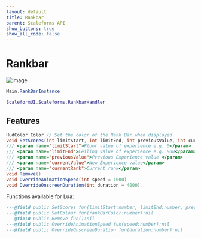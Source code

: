 ```yaml
---
layout: default
title: Rankbar
parent: Scaleforms API
show_buttons: true
show_all_code: false
---
```


# Rankbar
![image](https://github.com/manups4e/ScaleformUI/assets/4005518/92dab93d-b602-42e3-b8c2-302f26b190e8)

```c#
Main.RankBarInstance
```  

```lua
ScaleformUI.Scaleforms.RankbarHandler
```

## Features

```c#
HudColor Color // Set the color of the Rank Bar when displayed
void SetScores(int limitStart, int limitEnd, int previousValue, int currentValue, int currentRank) // Shows the rank bar
/// <param name="limitStart">Floor value of experience e.g. 0</param>
/// <param name="limitEnd">Ceiling value of experience e.g. 800</param>
/// <param name="previousValue">Previous Experience value </param>
/// <param name="currentValue">New Experience value</param>
/// <param name="currentRank">Current rank</param>
void Remove()
void OverrideAnimationSpeed(int speed = 1000)
void OverrideOnscreenDuration(int duration = 4000)
```

Functions available for Lua:
```lua
---@field public SetScores fun(limitStart:number, limitEnd:number, previousValue:number, currentValue:number, currentRank:number):nil
---@field public SetColour fun(rankBarColor:number):nil
---@field public Remove fun():nil
---@field public OverrideAnimationSpeed fun(speed:number):nil
---@field public OverrideOnscreenDuration fun(duration:number):nil
```